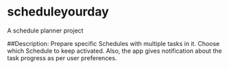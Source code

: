 # scheduleyourday

A schedule planner project

##Description:
Prepare specific Schedules with multiple tasks in it. Choose which Schedule to keep activated. Also, the app gives notification about the task progress as per user preferences.
